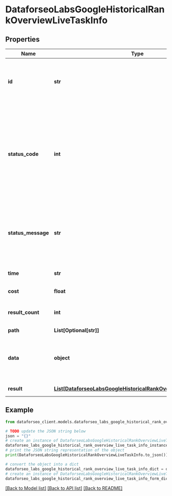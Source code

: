 # DataforseoLabsGoogleHistoricalRankOverviewLiveTaskInfo


## Properties

Name | Type | Description | Notes
------------ | ------------- | ------------- | -------------
**id** | **str** | task identifier unique task identifier in our system in the UUID format | [optional] 
**status_code** | **int** | status code of the task generated by DataForSEO, can be within the following range: 10000-60000 you can find the full list of the response codes here | [optional] 
**status_message** | **str** | informational message of the task you can find the full list of general informational messages here | [optional] 
**time** | **str** | execution time, seconds | [optional] 
**cost** | **float** | total tasks cost, USD | [optional] 
**result_count** | **int** | number of elements in the result array | [optional] 
**path** | **List[Optional[str]]** | URL path | [optional] 
**data** | **object** | contains the same parameters that you specified in the POST request | [optional] 
**result** | [**List[DataforseoLabsGoogleHistoricalRankOverviewLiveResultInfo]**](DataforseoLabsGoogleHistoricalRankOverviewLiveResultInfo.md) | array of results | [optional] 

## Example

```python
from dataforseo_client.models.dataforseo_labs_google_historical_rank_overview_live_task_info import DataforseoLabsGoogleHistoricalRankOverviewLiveTaskInfo

# TODO update the JSON string below
json = "{}"
# create an instance of DataforseoLabsGoogleHistoricalRankOverviewLiveTaskInfo from a JSON string
dataforseo_labs_google_historical_rank_overview_live_task_info_instance = DataforseoLabsGoogleHistoricalRankOverviewLiveTaskInfo.from_json(json)
# print the JSON string representation of the object
print(DataforseoLabsGoogleHistoricalRankOverviewLiveTaskInfo.to_json())

# convert the object into a dict
dataforseo_labs_google_historical_rank_overview_live_task_info_dict = dataforseo_labs_google_historical_rank_overview_live_task_info_instance.to_dict()
# create an instance of DataforseoLabsGoogleHistoricalRankOverviewLiveTaskInfo from a dict
dataforseo_labs_google_historical_rank_overview_live_task_info_form_dict = dataforseo_labs_google_historical_rank_overview_live_task_info.from_dict(dataforseo_labs_google_historical_rank_overview_live_task_info_dict)
```
[[Back to Model list]](../README.md#documentation-for-models) [[Back to API list]](../README.md#documentation-for-api-endpoints) [[Back to README]](../README.md)


